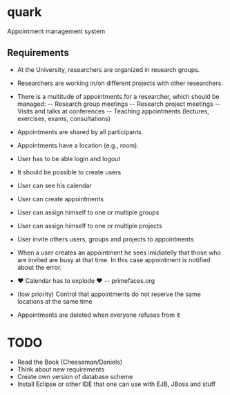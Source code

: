 quark
=====

Appointment management system

## Requirements

- At the University, researchers are organized in research groups.
- Researchers are working in/on different projects with other researchers.
- There is a multitude of appointments for a researcher, which should be managed:
-- Research group meetings
-- Research project meetings
-- Visits and talks at conferences
-- Teaching appointments (lectures, exercises, exams, consultations)
- Appointments are shared by all participants.
- Appointments have a location (e.g., room).


- User has to be able login and logout
- It should be possible to create users
- User can see his calendar
- User can create appointments
- User can assign himself to one or multiple groups
- User can assign himself to one or multiple projects
- User invite others users, groups and projects to appointments
- When a user creates an appointment he sees imidiatelly that those who are invited are busy at that time. In this case appointment is notified about the error.
- ♥ Calendar has to explode ♥
-- primefaces.org
- (low priority) Control that appointments do not reserve the same locations at the same time
- Appointments are deleted when everyone refuses from it

TODO
===

+ Read the Book (Cheeseman/Daniels)
+ Think about new requirements
+ Create own version of database scheme
+ Install Eclipse or other IDE that one can use with EJB, JBoss and stuff
